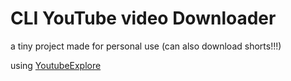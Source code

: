 # CLI YouTube video Downloader

a tiny project made for personal use
(can also download shorts!!!)

using [YoutubeExplore](https://github.com/Tyrrrz/YoutubeExplode)
